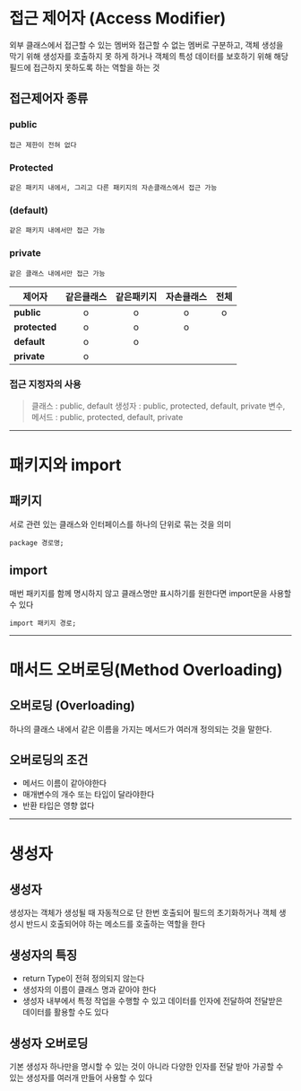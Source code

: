 # 접근 제어자 (Access Modifier)
외부 클래스에서 접근할 수 있는 멤버와 접근할 수 없는 멤버로
구분하고, 객체 생성을 막기 위해 생성자를 호출하지 못 하게 하거나 객체의 특성 데이터를 보호하기 위해 해당 필드에 접근하지 못하도록 하는 역할을 하는 것

## 접근제어자 종류
### public
```
접근 제한이 전혀 없다
```
### Protected
```
같은 패키지 내에서, 그리고 다른 패키지의 자손클래스에서 접근 가능
```
### (default)
```
같은 패키지 내에서만 접근 가능
```
### private
```
같은 클래스 내에서만 접근 가능
```

|제어자|같은클래스|같은패키지|자손클래스|전체|
|-------|:-------:|:------:|:----:|:---:|
|**public**|o|o|o|o|
|**protected**|o|o|o||
|**default**|o|o|||
|**private**|o||||
### 접근 지정자의 사용
> 클래스 : public, default
생성자 : public, protected, default, private
변수, 메서드 : public, protected, default, private

----

# 패키지와 import
## 패키지

 서로 관련 있는 클래스와 인터페이스를 하나의 단위로 묶는 것을 의미
 ```
 package 경로명;
 ``` 
##  import
매번 패키지를 함께 명시하지 않고 클래스명만 표시하기를 원한다면
import문을 사용할 수 있다
```
import 패키지 경로;
```
--- 
#  매서드 오버로딩(Method Overloading)
## 오버로딩 (Overloading)
하나의 클래스 내에서 같은 이름을 가지는 메서드가 여러개 정의되는 것을 말한다.
## 오버로딩의 조건
- 메서드 이름이 같아야한다
- 매개변수의 개수 또는 타입이 달라야한다
- 반환 타입은 영향 없다
---
# 생성자
## 생성자
생성자는 객체가 생성될 때 자동적으로 단 한번 호출되어 필드의 초기화하거나 객체 생성시 반드시 호출되어야 하는 메소드를 호출하는 역할을 한다
## 생성자의 특징
- return Type이 전혀 정의되지 않는다
- 생성자의 이름이 클래스 명과 같아야 한다
- 생성자 내부에서 특정 작업을 수행할 수 있고 
데이터를 인자에 전달하여 전달받은 데이터를 활용할 수도 있다
## 생성자 오버로딩
기본 생성자 하나만을 명시할 수 있는 것이 아니라 다양한 인자를 전달 받아 가공할 수 있는 생성자를 여러개 만들어 사용할 수 있다

  
